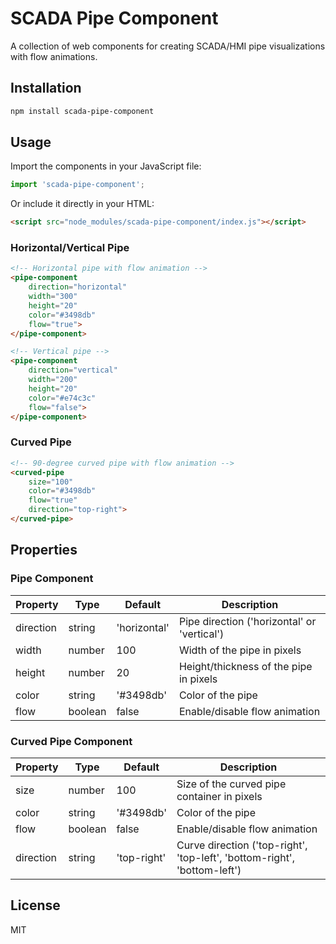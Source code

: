 # SCADA Pipe Component

A collection of web components for creating SCADA/HMI pipe visualizations with flow animations.

## Installation

```bash
npm install scada-pipe-component
```

## Usage

Import the components in your JavaScript file:

```javascript
import 'scada-pipe-component';
```

Or include it directly in your HTML:

```html
<script src="node_modules/scada-pipe-component/index.js"></script>
```

### Horizontal/Vertical Pipe

```html
<!-- Horizontal pipe with flow animation -->
<pipe-component 
    direction="horizontal" 
    width="300" 
    height="20" 
    color="#3498db" 
    flow="true">
</pipe-component>

<!-- Vertical pipe -->
<pipe-component 
    direction="vertical" 
    width="200" 
    height="20" 
    color="#e74c3c" 
    flow="false">
</pipe-component>
```

### Curved Pipe

```html
<!-- 90-degree curved pipe with flow animation -->
<curved-pipe 
    size="100" 
    color="#3498db" 
    flow="true" 
    direction="top-right">
</curved-pipe>
```

## Properties

### Pipe Component

| Property   | Type    | Default      | Description                                |
|-----------|---------|-------------|--------------------------------------------|
| direction | string  | 'horizontal'| Pipe direction ('horizontal' or 'vertical') |
| width     | number  | 100         | Width of the pipe in pixels                |
| height    | number  | 20          | Height/thickness of the pipe in pixels     |
| color     | string  | '#3498db'   | Color of the pipe                         |
| flow      | boolean | false       | Enable/disable flow animation              |

### Curved Pipe Component

| Property  | Type    | Default    | Description                                           |
|-----------|---------|------------|-------------------------------------------------------|
| size      | number  | 100        | Size of the curved pipe container in pixels          |
| color     | string  | '#3498db'  | Color of the pipe                                    |
| flow      | boolean | false      | Enable/disable flow animation                        |
| direction | string  | 'top-right'| Curve direction ('top-right', 'top-left', 'bottom-right', 'bottom-left') |

## License

MIT

